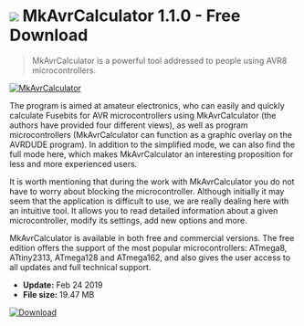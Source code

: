 # ![](https://cdn.softexe.net/static/icon/5/mkavrcalculator-9044.png) MkAvrCalculator 1.1.0 - Free Download

> MkAvrCalculator is a powerful tool addressed to people using AVR8 microcontrollers.

[![MkAvrCalculator](https://gallery.dpcdn.pl/imgc/Tools/89920/g_-_420x350_1.5_-_xb34010d7-fb37-45e1-a8dc-7972675d7f17.jpg)](https://softexe.net/win/development-it/development-tools/mkavrcalculator:aRdd.html)

The program is aimed at amateur electronics, who can easily and quickly calculate Fusebits for AVR microcontrollers using MkAvrCalculator (the authors have provided four different views), as well as program microcontrollers (MkAvrCalculator can function as a graphic overlay on the AVRDUDE program). In addition to the simplified mode, we can also find the full mode here, which makes MkAvrCalculator an interesting proposition for less and more experienced users.
 
 It is worth mentioning that during the work with MkAvrCalculator you do not have to worry about blocking the microcontroller. Although initially it may seem that the application is difficult to use, we are really dealing here with an intuitive tool. It allows you to read detailed information about a given microcontroller, modify its settings, add new options and more.
 
 MkAvrCalculator is available in both free and commercial versions. The free edition offers the support of the most popular microcontrollers: ATmega8, ATtiny2313, ATmega128 and ATmega162, and also gives the user access to all updates and full technical support.


- **Update:** Feb 24 2019
- **File size:** 19.47 MB

[![Download](https://cdn.softexe.net/static/img/download.png)](https://softexe.net/win/development-it/development-tools/mkavrcalculator:aRdd.html)


